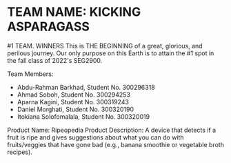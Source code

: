 # TEAM NAME: KICKING ASPARAGASS
#1 TEAM. WINNERS
This is THE BEGINNING of a great, glorious, and perilous journey. Our only purpose on this Earth is to attain the #1 spot in the fall class of 2022's SEG2900.

Team Members:
- Abdu-Rahman Barkhad, Student No. 300296318
- Ahmad Soboh, Student No. 300294253
- Aparna Kagini, Student No. 300319243
- Daniel Morghati, Student No. 300320190
- Itokiana Solofomalala, Student No. 300320019


Product Name: Ripeopedia
Product Description: A device that detects if a fruit is ripe and gives suggestions about what you can do with fruits/veggies that have gone bad (e.g., banana smoothie or vegetable broth recipes). 
